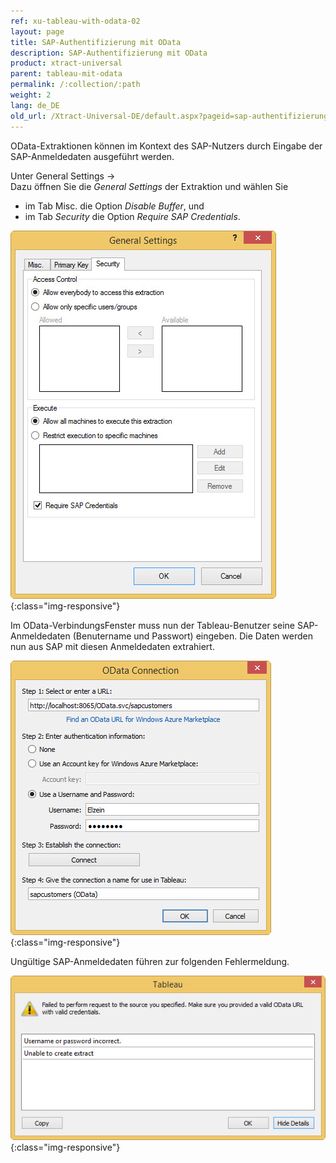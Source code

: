 ```yaml
---
ref: xu-tableau-with-odata-02
layout: page
title: SAP-Authentifizierung mit OData
description: SAP-Authentifizierung mit OData
product: xtract-universal
parent: tableau-mit-odata
permalink: /:collection/:path
weight: 2
lang: de_DE
old_url: /Xtract-Universal-DE/default.aspx?pageid=sap-authentifizierung-mit-odata
---
```


OData-Extraktionen können im Kontext des SAP-Nutzers durch Eingabe der SAP-Anmeldedaten ausgeführt werden. 

Unter General Settings -> <br>
Dazu öffnen Sie die *General Settings* der Extraktion und wählen Sie 
- im Tab Misc. die Option *Disable Buffer*, und
- im Tab *Security* die Option *Require SAP Credentials*. 

![Require-SAP-Credentials](/img/content/Require-SAP-Credentials.png){:class="img-responsive"}

Im OData-VerbindungsFenster muss nun der Tableau-Benutzer seine SAP-Anmeldedaten (Benutername und Passwort) eingeben. Die Daten werden nun aus SAP mit diesen Anmeldedaten extrahiert. 

![Tableau-Odata-Credentials](/img/content/Tableau-Odata-Credentials.png){:class="img-responsive"}

Ungültige SAP-Anmeldedaten führen zur folgenden Fehlermeldung. 

![Tableau-SAP-Credentials-Error](/img/content/Tableau-SAP-Credentials-Error.png){:class="img-responsive"}
